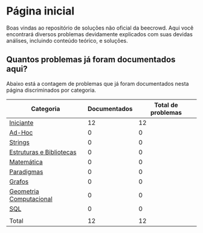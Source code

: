 # Página inicial

Boas vindas ao repositório de soluções não oficial da beecrowd. Aqui você encontrará diversos problemas devidamente explicados com suas devidas análises, incluindo conteúdo teórico, e soluções.

## Quantos problemas já foram documentados aqui?

Abaixo está a contagem de problemas que já foram documentados nesta página discriminados por categoria.

| Categoria | Documentados | Total de problemas |
| -- | -- | -- |
| [Iniciante](./problemas/iniciante/README.md) | 12 | 12 |
| [Ad-Hoc](./problemas/ad-hoc/README.md) | 0 | 0 |
| [Strings](./problemas/strings/README.md) | 0 | 0 |
| [Estruturas e Bibliotecas](./problemas/estruturas-e-bibliotecas/README.md) | 0 | 0 |
| [Matemática](./problemas/matematica/README.md) | 0 | 0 |
| [Paradigmas](./problemas/paradigmas/README.md) | 0 | 0 |
| [Grafos](./problemas/grafos/README.md) | 0 | 0 |
| [Geometria Computacional](./problemas/geometria-computacional/README.md) | 0 | 0 |
| [SQL](./problemas/sql/README.md) | 0 | 0 |
| | | |
| Total | 12 | 12 |

